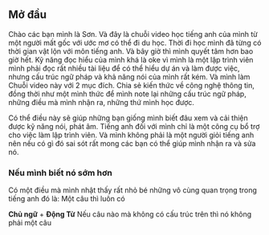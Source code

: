 ## Mở đầu 
Chào các bạn mình là Sơn. Và đây là chuỗi video học tiếng anh của mình từ một người mất gốc với ước mơ có thể đi du học. 
Thời đi học mình đã từng có thời gian vật lộn với môn tiếng anh. Và bây giờ thì mình quyết tâm hơn bao giờ hết. 
Kỹ năng đọc hiểu của mình khá là oke vì mình là một lập trình viên mình phải đọc rất nhiều tài liệu để có thể hiểu dự án và làm được việc, nhưng cấu trúc ngữ pháp và khả năng nói của mình rất kém. Và mình làm Chuỗi video này với 2 mục đích. Chia sẻ kiến thức về công nghệ thông tin, đồng thời như một mình thức để mình note lại những cấu trúc ngữ pháp, những điều mà mình nhận ra, những thứ mình học được.

Có thể điều này sẽ giúp những bạn giống mình biết đâu xem và cải thiện được kỹ năng nói, phát âm. Tiếng anh đối với mình chỉ là một công cụ bổ trợ cho việc làm lập trình viên. Và mình không phải là một người giỏi tiếng anh nên nếu có gì đó sai sót rất mong các bạn có thể giúp mình nhận ra và sửa nó. 

### Nếu mình biết nó sớm hơn 

Có một điều mà mình nhật thấy rất nhỏ bé những vô cùng quan trọng trong tiếng anh đó là: Một câu thì luôn có 

**Chủ ngữ** + **Động Từ**
Nếu câu nào mà không có cấu trúc trên thì nó không phải một câu 



